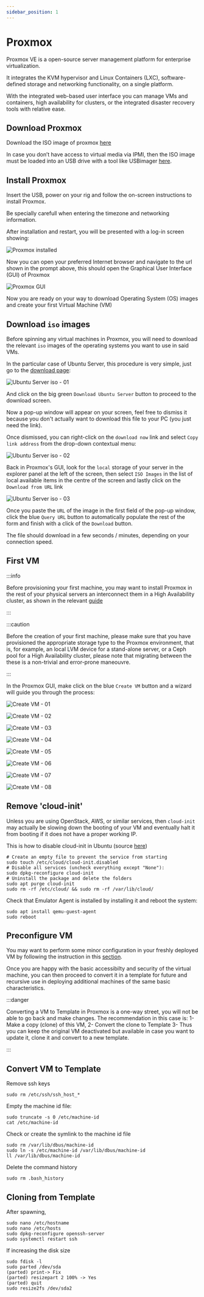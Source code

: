 ```yaml
---
sidebar_position: 1
---
```


# Proxmox

Proxmox VE is a open-source server management platform for enterprise virtualization.

It integrates the KVM hypervisor and Linux Containers (LXC), software-defined storage and networking functionality, on a single platform.

With the integrated web-based user interface you can manage VMs and containers, high availability for clusters, or the integrated disaster recovery tools with relative ease.

## Download Proxmox

Download the ISO image of proxmox [here](https://www.proxmox.com/en/downloads/category/iso-images-pve)

In case you don’t have access to virtual media via IPMI, then the ISO image must be loaded into an USB drive with a tool like USBimager [here](https://gitlab.com/bztsrc/usbimager). 

## Install Proxmox

Insert the USB, power on your rig and follow the on-screen instructions to install Proxmox.

Be specially carefull when entering the timezone and networking information.

After installation and restart, you will be presented with a log-in screen showing:

![Proxmox installed](assets/1-proxmox_install-01.png)

Now you can open your preferred Internet browser and navigate to the url shown in the prompt above, this should open the Graphical User Interface (GUI) of Proxmox

![Proxmox GUI](assets/1-proxmox_install-02.png)

Now you are ready on your way to download Operating System (OS) images and create your first Virtual Machine (VM)

## Download `iso` images

Before spinning any virtual machines in Proxmox, you will need to download the relevant `iso` images of the operating systems you want to use in said VMs.

In the particular case of Ubuntu Server, this procedure is very simple, just go to the [download page](https://ubuntu.com/download/server):

![Ubuntu Server iso - 01](assets/1-ubuntu_download-01.png)

And click on the big green `Download Ubuntu Server` button to proceed to the download screen.

Now a pop-up window will appear on your screen, feel free to dismiss it because you don't actually want to download this file to your PC (you just need the link).

Once dismissed, you can right-click on the `download now` link and select `Copy link address` from the drop-down contextual menu:

![Ubuntu Server iso - 02](assets/1-ubuntu_download-02.png)

Back in Proxmox's GUI, look for the `local` storage of your server in the explorer panel at the left of the screen, then select `ISO Images` in the list of local available items in the centre of the screen and lastly click on the `Download from URL` link

![Ubuntu Server iso - 03](assets/1-ubuntu_download-03.png)

Once you paste the `URL` of the image in the first field of the pop-up window, click the blue `Query URL` button to automatically populate the rest of the form and finish with a click of the `Download` button.

The file should download in a few seconds / minutes, depending on your connection speed.

## First VM

:::info

Before provisioning your first machine, you may want to install Proxmox in the rest of your physical servers an interconnect them in a High Availability cluster, as shown in the relevant [guide](/docs/6-members/7-highavailability/1-proxmoxceph.md)

:::

:::caution

Before the creation of your first machine, please make sure that you have provisioned the appropriate storage type to the Proxmox environment, that is, for example, an local LVM device for a stand-alone server, or a Ceph pool for a High Availability cluster, please note that migrating between the these is a non-trivial and error-prone maneouvre.

:::



In the Proxmox GUI, make click on the blue `Create VM` button and a wizard will guide you through the process:

![Create VM - 01](assets/1-proxmox_machine-01.png)



![Create VM - 02](assets/1-proxmox_machine-02.png)

![Create VM - 03](assets/1-proxmox_machine-03.png)

![Create VM - 04](assets/1-proxmox_machine-04.png)

![Create VM - 05](assets/1-proxmox_machine-05.png)

![Create VM - 06](assets/1-proxmox_machine-06.png)

![Create VM - 07](assets/1-proxmox_machine-07.png)

![Create VM - 08](assets/1-proxmox_machine-08.png)

## Remove 'cloud-init'

Unless you are using OpenStack, AWS, or similar services, then `cloud-init` may actually be slowing down the booting of your VM and eventually halt it from booting if it does not have a proper working IP.

This is how to disable cloud-init in Ubuntu (source [here](https://gist.github.com/zoilomora/f862f76335f5f53644a1b8e55fe98320))

```shell
# Create an empty file to prevent the service from starting
sudo touch /etc/cloud/cloud-init.disabled
# Disable all services (uncheck everything except "None"):
sudo dpkg-reconfigure cloud-init
# Uninstall the package and delete the folders
sudo apt purge cloud-init
sudo rm -rf /etc/cloud/ && sudo rm -rf /var/lib/cloud/
```

Check that Emulator Agent is installed by installing it and reboot the system:

```shell
sudo apt install qemu-guest-agent
sudo reboot
```

## Preconfigure VM

You may want to perform some minor configuration in your freshly deployed VM by following the instruction in this [section](/docs/6-members/4-machines/1-first-access.md).

Once you are happy with the basic accessibilty and security of the virtual machine, you can then proceed to convert it in a template for future and recursive use in deploying additional machines of the same basic characteristics.

:::danger

Converting a VM to Template in Proxmox is a one-way street, you will not be able to go back and make changes. The recommendation in this case is:
1- Make a copy (clone) of this VM,
2- Convert the clone to Template
3- Thus you can keep the original VM deactivated but available in case you want to update it, clone it and convert to a new template.

:::

## Convert VM to Template

Remove ssh keys

```shell
sudo rm /etc/ssh/ssh_host_*
```

Empty the machine id file:

```shell
sudo truncate -s 0 /etc/machine-id
cat /etc/machine-id
```

Check or create the symlink to the machine id file

```shell
sudo rm /var/lib/dbus/machine-id
sudo ln -s /etc/machine-id /var/lib/dbus/machine-id
ll /var/lib/dbus/machine-id
```

Delete the command history

```shell
sudo rm .bash_history
```

## Cloning from Template

After spawning, 

```shell
sudo nano /etc/hostname
sudo nano /etc/hosts
sudo dpkg-reconfigure openssh-server
sudo systemctl restart ssh
```

If increasing the disk size

```shell
sudo fdisk -l
sudo parted /dev/sda
(parted) print-> Fix
(parted) resizepart 2 100% -> Yes
(parted) quit
sudo resize2fs /dev/sda2
```